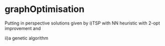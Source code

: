 # graphOptimisation
Putting in perspective solutions given by 
i)TSP with NN heuristic with 2-opt improvement and

ii)a genetic algorithm
